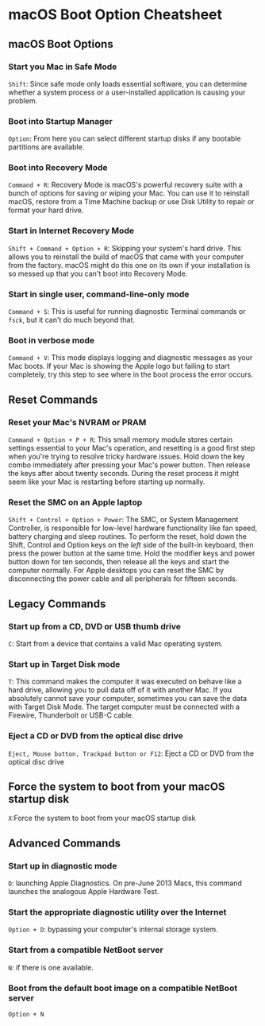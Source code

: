 # macOS Boot Option Cheatsheet

## macOS Boot Options

### Start you Mac in Safe Mode

`Shift`: Since safe mode only loads essential software, you can determine whether a system process or a user-installed application is causing your problem.

### Boot into Startup Manager

`Option`: From here you can select different startup disks if any bootable partitions are available.

### Boot into Recovery Mode

`Command + R`: Recovery Mode is macOS's powerful recovery suite with a bunch of options for saving or wiping your Mac. You can use it to reinstall macOS, restore from a Time Machine backup or use Disk Utility to repair or format your hard drive.

### Start in Internet Recovery Mode

`Shift + Command + Option + R`: Skipping your system's hard drive. This allows you to reinstall the build of macOS that came with your computer from the factory. macOS might do this one on its own if your installation is so messed up that you can't boot into Recovery Mode.

### Start in single user, command-line-only mode

`Command + S`: This is useful for running diagnostic Terminal commands or `fsck`, but it can't do much beyond that.

### Boot in verbose mode

`Command + V`: This mode displays logging and diagnostic messages as your Mac boots. If your Mac is showing the Apple logo but failing to start completely, try this step to see where in the boot process the error occurs.

## Reset Commands

### Reset your Mac's NVRAM or PRAM

`Command + Option + P + R`: This small memory module stores certain settings essential to your Mac's operation, and resetting is a good first step when you're trying to resolve tricky hardware issues. Hold down the key combo immediately after pressing your Mac's power button. Then release the keys after about twenty seconds. During the reset process it might seem like your Mac is restarting before starting up normally.

### Reset the SMC on an Apple laptop

`Shift + Control + Option + Power`: The SMC, or System Management Controller, is responsible for low-level hardware functionality like fan speed, battery charging and sleep routines. To perform the reset, hold down the Shift, Control and Option keys on the _left_ side of the built-in keyboard, then press the power button at the same time. Hold the modifier keys and power button down for ten seconds, then release all the keys and start the computer normally. For Apple desktops you can reset the SMC by disconnecting the power cable and all peripherals for fifteen seconds.

## Legacy Commands

### Start up from a CD, DVD or USB thumb drive

`C`: Start from a device that contains a valid Mac operating system.

### Start up in Target Disk mode

`T`: This command makes the computer it was executed on behave like a hard drive, allowing you to pull data off of it with another Mac. If you absolutely cannot save your computer, sometimes you can save the data with Target Disk Mode. The target computer must be connected with a Firewire, Thunderbolt or USB-C cable.

### Eject a CD or DVD from the optical disc drive

`Eject, Mouse button, Trackpad button or F12`: Eject a CD or DVD from the optical disc drive

## Force the system to boot from your macOS startup disk

`X`:Force the system to boot from your macOS startup disk

## Advanced Commands

### Start up in diagnostic mode

`D`: launching Apple Diagnostics. On pre-June 2013 Macs, this command launches the analogous Apple Hardware Test.

### Start the appropriate diagnostic utility over the Internet

`Option + D`: bypassing your computer's internal storage system.

### Start from a compatible NetBoot server

`N`: if there is one available.

### Boot from the default boot image on a compatible NetBoot server

`Option + N`
